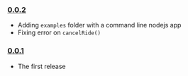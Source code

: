 ### [0.0.2](https://github.com/jchavarri/flywheeljs/releases/tag/v0.0.2)

- Adding `examples` folder with a command line nodejs app
- Fixing error on `cancelRide()`

### [0.0.1](https://github.com/jchavarri/flywheeljs/releases/tag/v0.0.1)

- The first release
